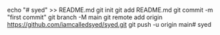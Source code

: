 echo "# syed" >> README.md
git init
git add README.md
git commit -m "first commit"
git branch -M main
git remote add origin https://github.com/iamcalledsyed/syed.git
git push -u origin main# syed
